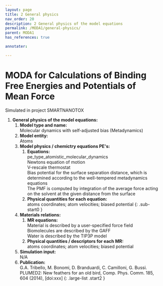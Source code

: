 ```yaml
---
layout: page
title: 2 General physics
nav_order: 20
description: 2 General physics of the model equations
permalink: /MODA1/general-physics/
parent: MODA1
has_references: true

annotater:

---
```


# MODA for Calculations of Binding Free Energies and Potentials of Mean Force
Simulated in project SMARTNANOTOX

1. __General physics of the model equations:__
    1. __Model type and name:__<br>
        Molecular dynamics with self-adjusted bias (Metadynamics)
    2. __Model entity:__<br>
       Atoms
    3. __Model physics / chemictry equations PE's:__
        1. __Equations:__<br>
            pe_type_atomistic_molecular_dynamics<br>
            Newtons equation of motion<br>
            V-rescale thermostat<br>
            Bias potential for the surface separation distance, which is determined according to the well-tempered metadynamics equations<br>
            The PMF is computed by integration of the average force acting on the solvent at the given distance from the surface<br>
        2. __Physical quantities for each equation:__<br>
            atoms coordinates; atom velocities; biased potential
    {: .sub-start0 }
    4. __Materials relations:__
        1. __MR equations:__<br>
            Material is described by a user-specified force field<br>
            Biomolecules are described by the GAFF<br>
            Water is described by the TIP3P model
        2. __Physical quantities / descriptors for each MR:__<br>
            atoms coordinates; atom velocities; biased potential
    5. __Simulation input:__<br>
        N/A
    6. __Publication:__<br>
        G.A. Tribello, M. Bonomi, D. Branduardi, C. Camilloni, G. Bussi. PLUMED2: New feathers for an old bird, Comp. Phys. Comm. 185, 604 (2014), [doi:xxx]
{: .large-list .start2 }
